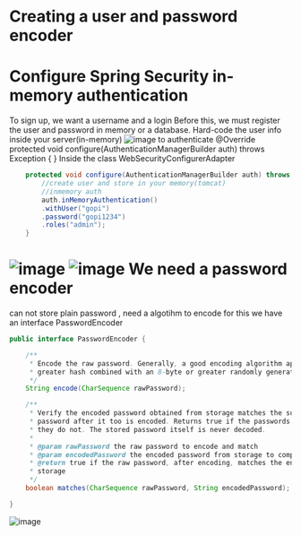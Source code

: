 Creating a user and password encoder
==============================
Configure Spring Security in-memory authentication
================================================
To sign up, we want a username and a login
Before this, we must register the user and password in memory or a database.
Hard-code the user info inside your server(in-memory)
![image](https://github.com/user-attachments/assets/e52c83b1-d906-4971-91fc-76e64e58f7ae)
to authenticate
@Override
	protected void configure(AuthenticationManagerBuilder auth) throws Exception {
	}
Inside the class WebSecurityConfigurerAdapter 
```java @Override
	protected void configure(AuthenticationManagerBuilder auth) throws Exception {
		//create user and store in your memory(tomcat)
		//inmemory auth
		auth.inMemoryAuthentication()
		.withUser("gopi")
		.password("gopi1234")
		.roles("admin");
	}
```
![image](https://github.com/user-attachments/assets/03292482-b21c-4fc0-91e5-9c24c7304f27)
![image](https://github.com/user-attachments/assets/f8cf8e20-34d0-4a86-8d6b-ba26e25cb013)
We need a password encoder
==================
can not store plain password , need a algotihm to encode
for this we have an interface PasswordEncoder
```java
public interface PasswordEncoder {

	/**
	 * Encode the raw password. Generally, a good encoding algorithm applies a SHA-1 or
	 * greater hash combined with an 8-byte or greater randomly generated salt.
	 */
	String encode(CharSequence rawPassword);

	/**
	 * Verify the encoded password obtained from storage matches the submitted raw
	 * password after it too is encoded. Returns true if the passwords match, false if
	 * they do not. The stored password itself is never decoded.
	 *
	 * @param rawPassword the raw password to encode and match
	 * @param encodedPassword the encoded password from storage to compare with
	 * @return true if the raw password, after encoding, matches the encoded password from
	 * storage
	 */
	boolean matches(CharSequence rawPassword, String encodedPassword);

}
```
![image](https://github.com/user-attachments/assets/ebf8bada-4517-4dfd-9956-801d3c240bd5)

